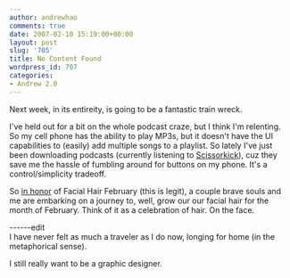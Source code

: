 ```yaml
---
author: andrewhao
comments: true
date: 2007-02-10 15:19:00+00:00
layout: post
slug: '705'
title: No Content Found
wordpress_id: 707
categories:
- Andrew 2.0
---
```


Next week, in its entireity, is going to be a fantastic train wreck.  
  
I've held out for a bit on the whole podcast craze, but I think I'm relenting. So my cell phone has the ability to play MP3s, but it doesn't have the UI capabilities to (easily) add multiple songs to a playlist. So lately I've just been downloading podcasts (currently listening to [Scissorkick](http://www.scissorkick.com/)), cuz they save me the hassle of fumbling around for buttons on my phone. It's a control/simplicity tradeoff.  
  
So [in honor](http://www.youtube.com/watch?v=aTqk5W5_LkY) of Facial Hair February (this is legit), a couple brave souls and me are embarking on a journey to, well, grow our our facial hair for the month of February. Think of it as a celebration of hair. On the face.  
  
------edit  
I have never felt as much a traveler as I do now, longing for home (in the metaphorical sense).  
  
I still really want to be a graphic designer.  

